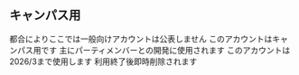 ## キャンパス用
都合によりここでは一般向けアカウントは公表しません
このアカウントはキャンパス用です
主にパーティメンバーとの開発に使用されます
このアカウントは2026/3まで使用します 利用終了後即時削除されます
<!--
**NekomiyaKira25/NekomiyaKira25** is a ✨ _special_ ✨ repository because its `README.md` (this file) appears on your GitHub profile.

Here are some ideas to get you started:

- 🔭 I’m currently working on ...
- 🌱 I’m currently learning ...
- 👯 I’m looking to collaborate on ...
- 🤔 I’m looking for help with ...
- 💬 Ask me about ...
- 📫 How to reach me: ...
- 😄 Pronouns: ...
- ⚡ Fun fact: ...
-->
